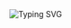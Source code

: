 <img src="https://readme-typing-svg.herokuapp.com?font=VT323&size=45&pause=1500&color=7D3BC3&center=true&vCenter=true&width=450&lines=>................;🕵️Coded%20By%20VELOWIND;{E14A2A69-A21E-4E17-A55C-3B4F644EREDC1D}" alt="Typing SVG" />
